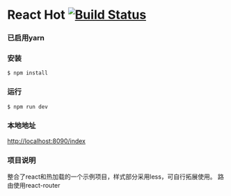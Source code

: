 # React Hot [![Build Status](https://travis-ci.org/FAOfao931013/react-hot.svg?branch=master)](https://travis-ci.org/FAOfao931013/react-hot)

### 已启用yarn

### 安装
```
$ npm install
```

### 运行
```
$ npm run dev
```

### 本地地址
[http://localhost:8090/index](http://localhost:8090/index)

### 项目说明
整合了react和热加载的一个示例项目，样式部分采用less，可自行拓展使用。
路由使用react-router

<!-- ### 在线预览
[https://faofao931013.github.io/react-hot/#/index](https://faofao931013.github.io/react-hot/#/index) -->